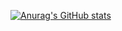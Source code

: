 [![Anurag's GitHub stats](https://github-readme-stats.vercel.app/api?username=nlinnanen&theme=transparent&show_icons=true)](https://github.com/anuraghazra/github-readme-stats)

